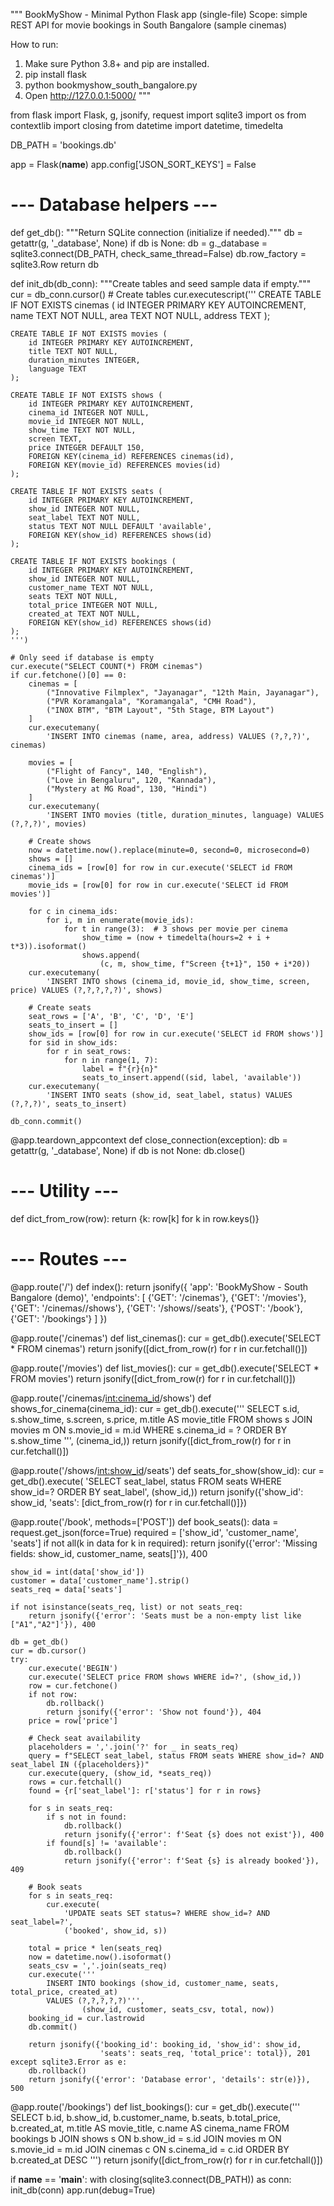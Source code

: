 """
BookMyShow - Minimal Python Flask app (single-file)
Scope: simple REST API for movie bookings in South Bangalore (sample cinemas)

How to run:
 1. Make sure Python 3.8+ and pip are installed.
 2. pip install flask
 3. python bookmyshow_south_bangalore.py
 4. Open http://127.0.0.1:5000/
"""

from flask import Flask, g, jsonify, request
import sqlite3
import os
from contextlib import closing
from datetime import datetime, timedelta

DB_PATH = 'bookings.db'

app = Flask(__name__)
app.config['JSON_SORT_KEYS'] = False

# --- Database helpers ---


def get_db():
    """Return SQLite connection (initialize if needed)."""
    db = getattr(g, '_database', None)
    if db is None:
        db = g._database = sqlite3.connect(DB_PATH, check_same_thread=False)
        db.row_factory = sqlite3.Row
    return db


def init_db(db_conn):
    """Create tables and seed sample data if empty."""
    cur = db_conn.cursor()
    # Create tables
    cur.executescript('''
    CREATE TABLE IF NOT EXISTS cinemas (
        id INTEGER PRIMARY KEY AUTOINCREMENT,
        name TEXT NOT NULL,
        area TEXT NOT NULL,
        address TEXT
    );

    CREATE TABLE IF NOT EXISTS movies (
        id INTEGER PRIMARY KEY AUTOINCREMENT,
        title TEXT NOT NULL,
        duration_minutes INTEGER,
        language TEXT
    );

    CREATE TABLE IF NOT EXISTS shows (
        id INTEGER PRIMARY KEY AUTOINCREMENT,
        cinema_id INTEGER NOT NULL,
        movie_id INTEGER NOT NULL,
        show_time TEXT NOT NULL,
        screen TEXT,
        price INTEGER DEFAULT 150,
        FOREIGN KEY(cinema_id) REFERENCES cinemas(id),
        FOREIGN KEY(movie_id) REFERENCES movies(id)
    );

    CREATE TABLE IF NOT EXISTS seats (
        id INTEGER PRIMARY KEY AUTOINCREMENT,
        show_id INTEGER NOT NULL,
        seat_label TEXT NOT NULL,
        status TEXT NOT NULL DEFAULT 'available',
        FOREIGN KEY(show_id) REFERENCES shows(id)
    );

    CREATE TABLE IF NOT EXISTS bookings (
        id INTEGER PRIMARY KEY AUTOINCREMENT,
        show_id INTEGER NOT NULL,
        customer_name TEXT NOT NULL,
        seats TEXT NOT NULL,
        total_price INTEGER NOT NULL,
        created_at TEXT NOT NULL,
        FOREIGN KEY(show_id) REFERENCES shows(id)
    );
    ''')

    # Only seed if database is empty
    cur.execute("SELECT COUNT(*) FROM cinemas")
    if cur.fetchone()[0] == 0:
        cinemas = [
            ("Innovative Filmplex", "Jayanagar", "12th Main, Jayanagar"),
            ("PVR Koramangala", "Koramangala", "CMH Road"),
            ("INOX BTM", "BTM Layout", "5th Stage, BTM Layout")
        ]
        cur.executemany(
            'INSERT INTO cinemas (name, area, address) VALUES (?,?,?)', cinemas)

        movies = [
            ("Flight of Fancy", 140, "English"),
            ("Love in Bengaluru", 120, "Kannada"),
            ("Mystery at MG Road", 130, "Hindi")
        ]
        cur.executemany(
            'INSERT INTO movies (title, duration_minutes, language) VALUES (?,?,?)', movies)

        # Create shows
        now = datetime.now().replace(minute=0, second=0, microsecond=0)
        shows = []
        cinema_ids = [row[0] for row in cur.execute('SELECT id FROM cinemas')]
        movie_ids = [row[0] for row in cur.execute('SELECT id FROM movies')]

        for c in cinema_ids:
            for i, m in enumerate(movie_ids):
                for t in range(3):  # 3 shows per movie per cinema
                    show_time = (now + timedelta(hours=2 + i + t*3)).isoformat()
                    shows.append(
                        (c, m, show_time, f"Screen {t+1}", 150 + i*20))
        cur.executemany(
            'INSERT INTO shows (cinema_id, movie_id, show_time, screen, price) VALUES (?,?,?,?,?)', shows)

        # Create seats
        seat_rows = ['A', 'B', 'C', 'D', 'E']
        seats_to_insert = []
        show_ids = [row[0] for row in cur.execute('SELECT id FROM shows')]
        for sid in show_ids:
            for r in seat_rows:
                for n in range(1, 7):
                    label = f"{r}{n}"
                    seats_to_insert.append((sid, label, 'available'))
        cur.executemany(
            'INSERT INTO seats (show_id, seat_label, status) VALUES (?,?,?)', seats_to_insert)

    db_conn.commit()


@app.teardown_appcontext
def close_connection(exception):
    db = getattr(g, '_database', None)
    if db is not None:
        db.close()

# --- Utility ---


def dict_from_row(row):
    return {k: row[k] for k in row.keys()}

# --- Routes ---


@app.route('/')
def index():
    return jsonify({
        'app': 'BookMyShow - South Bangalore (demo)',
        'endpoints': [
            {'GET': '/cinemas'}, {'GET': '/movies'},
            {'GET': '/cinemas/<id>/shows'}, {'GET': '/shows/<id>/seats'},
            {'POST': '/book'}, {'GET': '/bookings'}
        ]
    })


@app.route('/cinemas')
def list_cinemas():
    cur = get_db().execute('SELECT * FROM cinemas')
    return jsonify([dict_from_row(r) for r in cur.fetchall()])


@app.route('/movies')
def list_movies():
    cur = get_db().execute('SELECT * FROM movies')
    return jsonify([dict_from_row(r) for r in cur.fetchall()])


@app.route('/cinemas/<int:cinema_id>/shows')
def shows_for_cinema(cinema_id):
    cur = get_db().execute('''
        SELECT s.id, s.show_time, s.screen, s.price,
               m.title AS movie_title
        FROM shows s
        JOIN movies m ON s.movie_id = m.id
        WHERE s.cinema_id = ?
        ORDER BY s.show_time
    ''', (cinema_id,))
    return jsonify([dict_from_row(r) for r in cur.fetchall()])


@app.route('/shows/<int:show_id>/seats')
def seats_for_show(show_id):
    cur = get_db().execute(
        'SELECT seat_label, status FROM seats WHERE show_id=? ORDER BY seat_label',
        (show_id,))
    return jsonify({'show_id': show_id,
                    'seats': [dict_from_row(r) for r in cur.fetchall()]})


@app.route('/book', methods=['POST'])
def book_seats():
    data = request.get_json(force=True)
    required = ['show_id', 'customer_name', 'seats']
    if not all(k in data for k in required):
        return jsonify({'error': 'Missing fields: show_id, customer_name, seats[]'}), 400

    show_id = int(data['show_id'])
    customer = data['customer_name'].strip()
    seats_req = data['seats']

    if not isinstance(seats_req, list) or not seats_req:
        return jsonify({'error': 'Seats must be a non-empty list like ["A1","A2"]'}), 400

    db = get_db()
    cur = db.cursor()
    try:
        cur.execute('BEGIN')
        cur.execute('SELECT price FROM shows WHERE id=?', (show_id,))
        row = cur.fetchone()
        if not row:
            db.rollback()
            return jsonify({'error': 'Show not found'}), 404
        price = row['price']

        # Check seat availability
        placeholders = ','.join('?' for _ in seats_req)
        query = f"SELECT seat_label, status FROM seats WHERE show_id=? AND seat_label IN ({placeholders})"
        cur.execute(query, (show_id, *seats_req))
        rows = cur.fetchall()
        found = {r['seat_label']: r['status'] for r in rows}

        for s in seats_req:
            if s not in found:
                db.rollback()
                return jsonify({'error': f'Seat {s} does not exist'}), 400
            if found[s] != 'available':
                db.rollback()
                return jsonify({'error': f'Seat {s} is already booked'}), 409

        # Book seats
        for s in seats_req:
            cur.execute(
                'UPDATE seats SET status=? WHERE show_id=? AND seat_label=?',
                ('booked', show_id, s))

        total = price * len(seats_req)
        now = datetime.now().isoformat()
        seats_csv = ','.join(seats_req)
        cur.execute('''
            INSERT INTO bookings (show_id, customer_name, seats, total_price, created_at)
            VALUES (?,?,?,?,?)''',
                    (show_id, customer, seats_csv, total, now))
        booking_id = cur.lastrowid
        db.commit()

        return jsonify({'booking_id': booking_id, 'show_id': show_id,
                        'seats': seats_req, 'total_price': total}), 201
    except sqlite3.Error as e:
        db.rollback()
        return jsonify({'error': 'Database error', 'details': str(e)}), 500


@app.route('/bookings')
def list_bookings():
    cur = get_db().execute('''
        SELECT b.id, b.show_id, b.customer_name, b.seats,
               b.total_price, b.created_at,
               m.title AS movie_title, c.name AS cinema_name
        FROM bookings b
        JOIN shows s ON b.show_id = s.id
        JOIN movies m ON s.movie_id = m.id
        JOIN cinemas c ON s.cinema_id = c.id
        ORDER BY b.created_at DESC
    ''')
    return jsonify([dict_from_row(r) for r in cur.fetchall()])


if __name__ == '__main__':
    with closing(sqlite3.connect(DB_PATH)) as conn:
        init_db(conn)
    app.run(debug=True)

